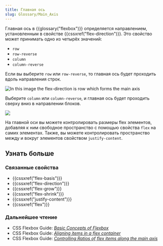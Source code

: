 ```yaml
---
title: Главная ось
slug: Glossary/Main_Axis
---
```


Главная ось в {{glossary("flexbox")}} определяется направлением, установленным в свойстве {{cssxref("flex-direction")}}. Это свойство может принимать одно из четырёх значений:

- `row`
- `row-reverse`
- `column`
- `column-reverse`

Если вы выберите `row` или `row-reverse`, то главная ось будет проходить вдоль направления строк.

![In this image the flex-direction is row which forms the main axis](basics1.png)

Выберите `column` или `column-reverse`, и главная ось будет проходить сверху вниз в направлении блоков.

![](basics2.png)

На главной оси вы можете контролировать размеры flex элементов, добавляя к ним свободное пространство с помощью свойства `flex` на самих элементах. Также, вы можете контролировать пространство между и вокруг элементов свойством `justify-content`.

## Узнать больше

### Связанные свойства

- {{cssxref("flex-basis")}}
- {{cssxref("flex-direction")}}
- {{cssxref("flex-grow")}}
- {{cssxref("flex-shrink")}}
- {{cssxref("justify-content")}}
- {{cssxref("flex")}}

### Дальнейшее чтение

- CSS Flexbox Guide: _[Basic Concepts of Flexbox](/ru/docs/Web/CSS/CSS_Flexible_Box_Layout/Basic_Concepts_of_Flexbox)_
- CSS Flexbox Guide: _[Aligning items in a flex container](/ru/docs/Web/CSS/CSS_Flexible_Box_Layout/Aligning_Items_in_a_Flex_Container)_
- CSS Flexbox Guide: _[Controlling Ratios of flex items along the main axis](/ru/docs/Web/CSS/CSS_Flexible_Box_Layout/Controlling_Ratios_of_Flex_Items_Along_the_Main_Ax)_
